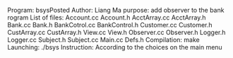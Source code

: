 Program: bsysPosted
Author: Liang Ma
purpose: add observer to the bank rogram
List of files: Account.cc Account.h
               AcctArray.cc AcctArray.h
               Bank.cc Bank.h
               BankCotrol.cc BankControl.h
               Customer.cc Customer.h
               CustArray.cc CustArray.h
               View.cc View.h
	       Observer.cc Observer.h
	       Logger.h Logger.cc
	       Subject.h Subject.cc
               Main.cc
               Defs.h
Compilation: make
Launching: ./bsys
Instruction: According to the choices on the main menu
